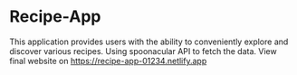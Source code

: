 # Recipe-App
This application provides users with the ability to conveniently explore and discover various recipes.
Using spoonacular API to fetch the data.
View final website on https://recipe-app-01234.netlify.app
